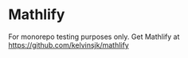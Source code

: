 # Mathlify

For monorepo testing purposes only. Get Mathlify at
https://github.com/kelvinsjk/mathlify
